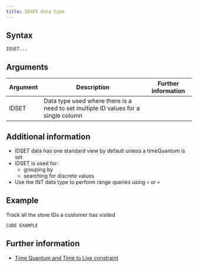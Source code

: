 ```yaml
---
title: IDSET data type
---
```


## Syntax

```
IDSET...
```

## Arguments

| Argument | Description | Further information |
|---|---|---|
| IDSET | Data type used where there is a need to set multiple ID values for a single column |

## Additional information

* IDSET data has one standard view by default unless a timeQuantum is set
* IDSET is used for:
  * grouping by
  * searching for discrete values
* Use the INT data type to perform range queries using `<` or `>`

## Example

Track all the store IDs a customer has visited

```
CODE EXAMPLE
```

## Further information

* [Time Quantum and Time to Live constraint](/cloud/cloud-data-types/cloud-timequantum-ttl-constraint)
